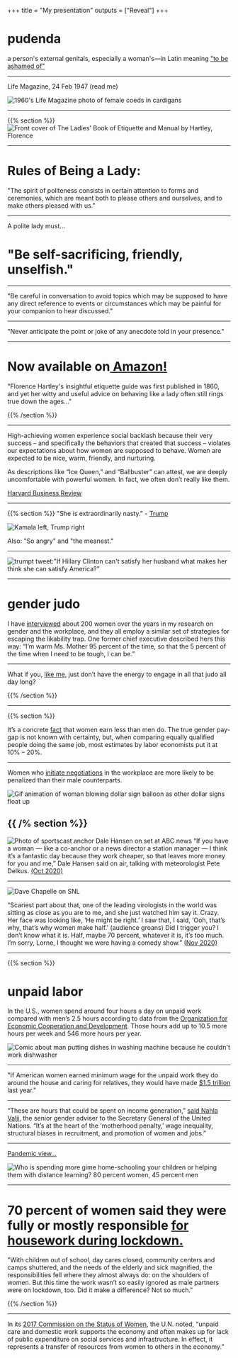 +++
title = "My presentation"
outputs = ["Reveal"]
+++

# pudenda

a person's external genitals, especially a woman's—in Latin meaning ["to be ashamed of"](https://www.nytimes.com/2020/10/26/us/childbirth-bodies-stigma-incontinence.html)

---

Life Magazine, 24 Feb 1947 (read me)

![1960's Life Magazine photo of female coeds in cardigans](./images/life_mag_cardigan.png)

---

{{% section %}}
![Front cover of The Ladies' Book of Etiquette and Manual by Hartley, Florence](https://prodimage.images-bn.com/pimages/9781843915423_p0_v1_s1200x630.jpg)

---

# Rules of Being a Lady:

"The spirit of politeness consists in certain attention to forms and ceremonies, which are meant both to please others and ourselves, and to make others pleased with us."

---
A polite lady must...

# "Be self-sacrificing, friendly, unselfish."

---

"Be careful in conversation to avoid topics which may be supposed to have any direct reference to events or circumstances which may be painful for your companion to hear discussed."

---

"Never anticipate the point or joke of any anecdote told in your presence."

---

# Now available on[ Amazon!](https://www.amazon.com/gp/product/B00TCZTHYY/ref=as_li_tl?ie=UTF8&camp=1789&creative=390957&creativeASIN=B00TCZTHYY&linkCode=as2&tag=socialearn02-20&linkId=4ILYIO4YBGQPNSGB)

"Florence Hartley's insightful etiquette guide was first published in 1860, and yet her witty and useful advice on behaving like a lady often still rings true down the ages..."

{{% /section %}}

---

High-achieving women experience social backlash because their very success – and specifically the behaviors that created that success – violates our expectations about how women are supposed to behave. Women are expected to be nice, warm, friendly, and nurturing. 
 
As descriptions like “Ice Queen,” and “Ballbuster” can attest, we are deeply uncomfortable with powerful women. In fact, we often don’t really like them.

[Harvard Business Review](https://hbr.org/2013/04/for-women-leaders-likability-a)

---

{{% section %}}
"She is extraordinarily nasty." - [Trump](https://www.nbcnews.com/politics/2020-election/phony-kamala-trump-campaign-responds-harris-vp-pick-n1236467)

![Kamala left, Trump right](./images/tumpkamala.jpg)

Also: "So angry" and "the meanest." 

---

![trumpt tweet:"If Hillary Clinton can't satisfy her husband what makes her think she can satisfy America?"](./images/trumptweethillary.png)

---

# gender judo

I have [interviewed](https://www.nytimes.com/2019/08/16/opinion/sunday/gender-bias-work.html) about 200 women over the years in my research on gender and the workplace, and they all employ a similar set of strategies for escaping the likability trap. One former chief executive described hers this way: “I’m warm Ms. Mother 95 percent of the time, so that the 5 percent of the time when I need to be tough, I can be.”

---

What if you, [like me](https://www.nytimes.com/2019/08/27/us/likability-penalty.html), just don’t have the energy to engage in all that judo all day long?

{{% /section %}}

---
{{% section %}}

It’s a concrete [fact](https://hbr.org/2018/06/research-women-ask-for-raises-as-often-as-men-but-are-less-likely-to-get-them#:~:text=The%20true%20gender%20pay%2Dgap,likely%20to%20negotiate%20their%20salaries) that women earn less than men do. The true gender pay-gap is not known with certainty, but, when comparing equally qualified people doing the same job, most estimates by labor economists put it at 10% – 20%. 

---

Women who [initiate negotiations](https://gap.hks.harvard.edu/social-incentives-gender-differences-propensity-initiate-negotiations-sometimes-it-does-hurt-ask) in the workplace are more likely to be penalized than their male counterparts.

![Gif animation of woman blowing dollar sign balloon as other dollar signs float up](./images/negotaitespot.gif)

{{ /% section %}}
---

![Photo of sportscast anchor Dale Hansen on set at ABC news](./images/DaleHansen.jpeg)
“If you have a woman — like a co-anchor or a news director a station manager — I think it’s a fantastic day because they work cheaper, so that leaves more money for you and me,” Dale Hansen said on air, talking with meteorologist Pete Delkus. [(Oct 2020)](https://www.distractify.com/p/what-did-dale-hansen-say)

---

![Dave Chapelle on SNL](./images/dave_chappelle_snl.jpg)

“Scariest part about that, one of the leading virologists in the world was sitting as close as you are to me, and she just watched him say it. Crazy. Her face was looking like, ‘He might be right.’ I saw that, I said, ‘Ooh, that’s why, that’s why women make half.' (audience groans) Did I trigger you? I don’t know what it is. Half, maybe 70 percent, whatever it is, it’s too much. I’m sorry, Lorne, I thought we were having a comedy show.” [(Nov 2020)](https://www.washingtonpost.com/arts-entertainment/2020/11/08/dave-chappelle-snl-monologue-trump/)

---
{{% section %}}

# unpaid labor

In the U.S., women spend around four hours a day on unpaid work compared with men’s 2.5  hours according to data from the [Organization for Economic Cooperation and Development](https://stats.oecd.org/index.aspx?queryid=54757). Those hours add up to 10.5 more hours per week and 546 more hours per year. 

![Comic about man putting dishes in washing machine because he couldn't work dishwasher](./images/dishescomic.jpg)

---

"If American women earned minimum wage for the unpaid work they do around the house and caring for relatives, they would have made [$1.5 trillion](https://www.nytimes.com/interactive/2020/03/04/opinion/women-unpaid-labor.html) last year."

---

“These are hours that could be spent on income generation,” [said Nahla Valji](https://www.nytimes.com/programs/womens-issues/day-2), the senior gender adviser to the Secretary General of the United Nations. “It’s at the heart of the ‘motherhood penalty,’ wage inequality, structural biases in recruitment, and promotion of women and jobs.”

---
[Pandemic view...](https://www.nytimes.com/2020/05/06/upshot/pandemic-chores-homeschooling-gender.html)

![Who is spending more gime home-schooling your children or helping them with distance learning? 80 percent women, 45 percent men](./images/homeschool.png)

---


# 70 percent of women said they were fully or mostly responsible [for housework during lockdown.](https://www.nytimes.com/programs/womens-issues/day-2)

"With children out of school, day cares closed, community centers and camps shuttered, and the needs of the elderly and sick magnified, the responsibilities fell where they almost always do: on the shoulders of women. But this time the work wasn’t so easily ignored as male partners were on lockdown, too. Did it make a difference? Not so much."

{{% /section %}}

---

In its [2017 Commission on the Status of Women](https://www.un.org/ga/search/view_doc.asp?symbol=E/CN.6/2017/3), the U.N. noted, “unpaid care and domestic work supports the economy and often makes up for lack of public expenditure on social services and infrastructure. In effect, it represents a transfer of resources from women to others in the economy.” 
